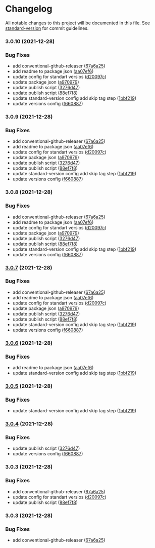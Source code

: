 # Changelog

All notable changes to this project will be documented in this file. See [standard-version](https://github.com/conventional-changelog/standard-version) for commit guidelines.

### 3.0.10 (2021-12-28)


### Bug Fixes

* add conventional-github-releaser ([67a6a25](https://github.com/rucken/rucken/commit/67a6a25b98d618eb8746295d720f63de4a5d8bff))
* add readme to package json ([aa07ef6](https://github.com/rucken/rucken/commit/aa07ef636071328177b14d7d1d140ce034bc61e4))
* update config for standart versios ([d20097c](https://github.com/rucken/rucken/commit/d20097cb2d3f0ff6c3b22165c273a63cf56d1dd5))
* update package json ([a970979](https://github.com/rucken/rucken/commit/a97097914b703e0220156718b7e77634dbca88a9))
* update publish script ([3276d47](https://github.com/rucken/rucken/commit/3276d47e46281b056ecb69680f102649e412a723))
* update publish script ([88ef7f8](https://github.com/rucken/rucken/commit/88ef7f819f46638efd40fcdeaeac2c1ae0511260))
* update standard-version config add skip tag step ([1bbf219](https://github.com/rucken/rucken/commit/1bbf219895c3000e228510499f3db6c33a117fda))
* update versions config ([f660887](https://github.com/rucken/rucken/commit/f6608879ba5ae2150cc46d0b62fefebfe45fb2f9))

### 3.0.9 (2021-12-28)


### Bug Fixes

* add conventional-github-releaser ([67a6a25](https://github.com/rucken/rucken/commit/67a6a25b98d618eb8746295d720f63de4a5d8bff))
* add readme to package json ([aa07ef6](https://github.com/rucken/rucken/commit/aa07ef636071328177b14d7d1d140ce034bc61e4))
* update config for standart versios ([d20097c](https://github.com/rucken/rucken/commit/d20097cb2d3f0ff6c3b22165c273a63cf56d1dd5))
* update package json ([a970979](https://github.com/rucken/rucken/commit/a97097914b703e0220156718b7e77634dbca88a9))
* update publish script ([3276d47](https://github.com/rucken/rucken/commit/3276d47e46281b056ecb69680f102649e412a723))
* update publish script ([88ef7f8](https://github.com/rucken/rucken/commit/88ef7f819f46638efd40fcdeaeac2c1ae0511260))
* update standard-version config add skip tag step ([1bbf219](https://github.com/rucken/rucken/commit/1bbf219895c3000e228510499f3db6c33a117fda))
* update versions config ([f660887](https://github.com/rucken/rucken/commit/f6608879ba5ae2150cc46d0b62fefebfe45fb2f9))

### 3.0.8 (2021-12-28)


### Bug Fixes

* add conventional-github-releaser ([67a6a25](https://github.com/rucken/rucken/commit/67a6a25b98d618eb8746295d720f63de4a5d8bff))
* add readme to package json ([aa07ef6](https://github.com/rucken/rucken/commit/aa07ef636071328177b14d7d1d140ce034bc61e4))
* update config for standart versios ([d20097c](https://github.com/rucken/rucken/commit/d20097cb2d3f0ff6c3b22165c273a63cf56d1dd5))
* update package json ([a970979](https://github.com/rucken/rucken/commit/a97097914b703e0220156718b7e77634dbca88a9))
* update publish script ([3276d47](https://github.com/rucken/rucken/commit/3276d47e46281b056ecb69680f102649e412a723))
* update publish script ([88ef7f8](https://github.com/rucken/rucken/commit/88ef7f819f46638efd40fcdeaeac2c1ae0511260))
* update standard-version config add skip tag step ([1bbf219](https://github.com/rucken/rucken/commit/1bbf219895c3000e228510499f3db6c33a117fda))
* update versions config ([f660887](https://github.com/rucken/rucken/commit/f6608879ba5ae2150cc46d0b62fefebfe45fb2f9))

### [3.0.7](https://github.com/rucken/rucken/compare/v3.0.4...v3.0.7) (2021-12-28)


### Bug Fixes

* add conventional-github-releaser ([67a6a25](https://github.com/rucken/rucken/commit/67a6a25b98d618eb8746295d720f63de4a5d8bff))
* add readme to package json ([aa07ef6](https://github.com/rucken/rucken/commit/aa07ef636071328177b14d7d1d140ce034bc61e4))
* update config for standart versios ([d20097c](https://github.com/rucken/rucken/commit/d20097cb2d3f0ff6c3b22165c273a63cf56d1dd5))
* update package json ([a970979](https://github.com/rucken/rucken/commit/a97097914b703e0220156718b7e77634dbca88a9))
* update publish script ([3276d47](https://github.com/rucken/rucken/commit/3276d47e46281b056ecb69680f102649e412a723))
* update publish script ([88ef7f8](https://github.com/rucken/rucken/commit/88ef7f819f46638efd40fcdeaeac2c1ae0511260))
* update standard-version config add skip tag step ([1bbf219](https://github.com/rucken/rucken/commit/1bbf219895c3000e228510499f3db6c33a117fda))
* update versions config ([f660887](https://github.com/rucken/rucken/commit/f6608879ba5ae2150cc46d0b62fefebfe45fb2f9))

### [3.0.6](https://github.com/rucken/rucken/compare/v3.0.4...v3.0.6) (2021-12-28)


### Bug Fixes

* add readme to package json ([aa07ef6](https://github.com/rucken/rucken/commit/aa07ef636071328177b14d7d1d140ce034bc61e4))
* update standard-version config add skip tag step ([1bbf219](https://github.com/rucken/rucken/commit/1bbf219895c3000e228510499f3db6c33a117fda))

### [3.0.5](https://github.com/rucken/rucken/compare/v3.0.4...v3.0.5) (2021-12-28)


### Bug Fixes

* update standard-version config add skip tag step ([1bbf219](https://github.com/rucken/rucken/commit/1bbf219895c3000e228510499f3db6c33a117fda))

### [3.0.4](https://github.com/rucken/rucken/compare/v3.0.3...v3.0.4) (2021-12-28)


### Bug Fixes

* update publish script ([3276d47](https://github.com/rucken/rucken/commit/3276d47e46281b056ecb69680f102649e412a723))
* update versions config ([f660887](https://github.com/rucken/rucken/commit/f6608879ba5ae2150cc46d0b62fefebfe45fb2f9))

### 3.0.3 (2021-12-28)


### Bug Fixes

* add conventional-github-releaser ([67a6a25](https://github.com/rucken/rucken/commit/67a6a25b98d618eb8746295d720f63de4a5d8bff))
* update config for standart versios ([d20097c](https://github.com/rucken/rucken/commit/d20097cb2d3f0ff6c3b22165c273a63cf56d1dd5))
* update publish script ([88ef7f8](https://github.com/rucken/rucken/commit/88ef7f819f46638efd40fcdeaeac2c1ae0511260))

### 3.0.3 (2021-12-28)


### Bug Fixes

* add conventional-github-releaser ([67a6a25](https://github.com/rucken/rucken/commit/67a6a25b98d618eb8746295d720f63de4a5d8bff))
